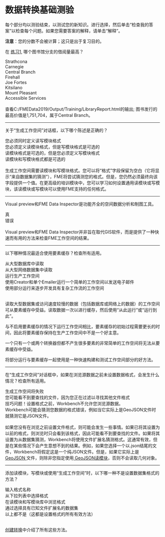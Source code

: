 # 数据转换基础测验

每个部分均以测验结束，以测试您的新知识。进行选择，然后单击“检查我的答案”以检查每个问题。如果您需要答案的解释，请单击“解释”。

**注意**：您的分数不会被计算；这只是出于复习目的。

<quiz name="">
  <question>
    <p>
      在 <a href="./1.Exercise1.md">练习1</a>, 哪个图书馆分支的借阅量最高？
    </p>
    <answer>Strathcona</answer><br>
    <answer>Carnegie</answer><br>
    <answer correct>Central Branch</answer><br>
    <answer>Firehall</answer><br>
    <answer>Joe Fortes</answer><br>
    <answer>Kitsilano</answer><br>
    <answer>Mount Pleasant</answer><br>
    <answer>Accessible Services</answer><br><br>
    <explanation>查看C:/FMEData2019/Output/Training/LibraryReport.html的输出; 图书发行的最高价值是1,751,704，属于Central Branch。</explanation>
  </question>
  
  ---
  
  <question>
    <p>
      关于“生成工作空间”对话框，以下哪个陈述是正确的？
    </p>
    <answer correct>您必须同时定义读写模块格式</answer><br>
    <answer>您必须定义读模块格式，但是写模块格式是可选的</answer><br>
    <answer>读模块格式是可选的，但是您必须定义写模块格式</answer><br>
    <answer>读模块和写模块格式都是可选的</answer><br><br>
    <explanation>生成工作空间需要读模块和写模块格式。您可以将“格式”字段保留为空白（它将显示“来自数据集的猜测”），FME将尝试猜测您的格式。但是，您仍然必须最终向该字段提供一个值。在更高级的培训模块中，您可以学习如何设置通用读模块或写模块，该读模块或写模块可以使用FME支持的任何格式。</explanation>
  </question>
  
  ---
  
  <question>
    <p>
      Visual preview和FME Data Inspector是功能齐全的空间数据分析和制图工具。
    </p>
    <answer>真</answer><br>
    <answer correct>错误</answer><br><br>
    <explanation> Visual preview和FME Data Inspector并非旨在取代GIS软件，而是提供了一种快速而有用的方法来检查FME工作空间的结果。</explanation>
  </question>
  
  ---
  
  <question multiple>
    <p>
      以下哪种情况最适合使用要素缓存？检查所有适用。
    </p>
    <answer correct>从大型数据库中读取</answer><br>
    <answer correct>从大型网络数据集中读取</answer><br>
    <answer>运行生产工作空间</answer><br>
    <answer>使用Creator和单个Emailer运行一个简单的工作空间以发送电子邮件</answer><br>
    <answercorrect>使用部分运行来逐步开发具有复杂工作流的工作空间</answer><br><br>
    <explanation>
      <p>
        读取大型数据集或访问速度较慢的数据（包括数据库或网络上的数据）的工作空间可从要素缓存中受益。读取数据一次以进行缓存，然后使用“从此运行”或“运行到此”。
      </p>
      <p>
        与不启用要素缓存的情况下运行工作空间相比，要素缓存的初始过程需要更长的时间，因此将要素缓存保持在生产工作空间中不是一个好主意。
      </p>
      <p>
        一个只有一个或两个转换器但都不产生很多要素的非常简单的工作空间将无法从要素缓存中受益。
      </p>
      <p>
        将部分运行与要素缓存一起使用是一种快速构建和测试工作空间部分的好方法。
      </p>
    </explanation>
  </question>
  
  ---
  
  <question multiple>
    <p>
      在“生成工作空间”对话框中，如果在浏览源数据之前未设置数据格式，会发生什么情况？检查所有适用。
    </p>
    <answer>生成工作空间将失败</answer><br>
    <answer correct>您可能看不到要查找的文件，因为您正在过滤以寻找其他文件格式</answer><br>
    <answer>技巧问题！设置格式之前，Workbench不允许您浏览源数据。</answer><br>
    <answer correct>Workbench可能会猜测您数据的格式错误，例如当它实际上是GeoJSON文件时就猜测它是JSON文件。</answer><br><br>
    <explanation>
        如果您没有在浏览之前设置文件格式，则可能会发生一些事情。如果已将其设置为以前的格式，则浏览时只会看到该格式，因此可能看不到要查找的文件。如果将其设置为从数据集猜测，Workbench将使用文件扩展名猜测格式。这通常有效，但是在某些情况下会产生意想不到的结果。例如，如果您选择一个以.json结尾的文件，Workbench将假定这是一个纯JSON文件。但是，如果它实际上是<a href="https://en.wikipedia.org/wiki/GeoJSON"> GeoJSON </a>文件，则除非您指定使用<a href="https://docs.safe.com/fme/html/FME_Desktop_Documentation/FME_ReadersWriters/geojson/geojson.htm"> GeoJSON读模块</a>，否则不会读取几何对象。
    </explanation>
  </question>
  
  ---
  
  <question>
    <p>
      添加读模块，写模块或使用“生成工作空间”时，以下哪一种不是设置数据集格式的方法？
    </p>
    <answer>输入格式名称</answer><br>
    <answer>从下拉列表中选择格式</answer><br>
    <answer>在读模块和写模块库中浏览格式</answer><br>
    <answer>通过选择具有已知文件扩展名的数据集</answer><br>
    <answer correct>以上都不是（这都是设置格式的所有有效方法）</answer><br><br>
    <explanation>
      <p>
        <a href="./1.05.CreatingATranslation.md">创建转换</a>中介绍了所有这些方法。
      </p>
    </explanation>
  </question>
</quiz>
 
